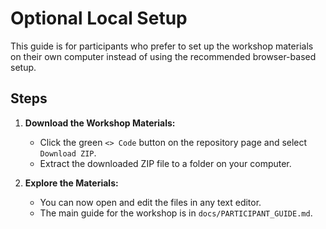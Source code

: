 # Optional Local Setup

This guide is for participants who prefer to set up the workshop materials on their own computer instead of using the recommended browser-based setup.

## Steps

1.  **Download the Workshop Materials:**
    *   Click the green `<> Code` button on the repository page and select `Download ZIP`.
    *   Extract the downloaded ZIP file to a folder on your computer.

2.  **Explore the Materials:**
    *   You can now open and edit the files in any text editor.
    *   The main guide for the workshop is in `docs/PARTICIPANT_GUIDE.md`.
